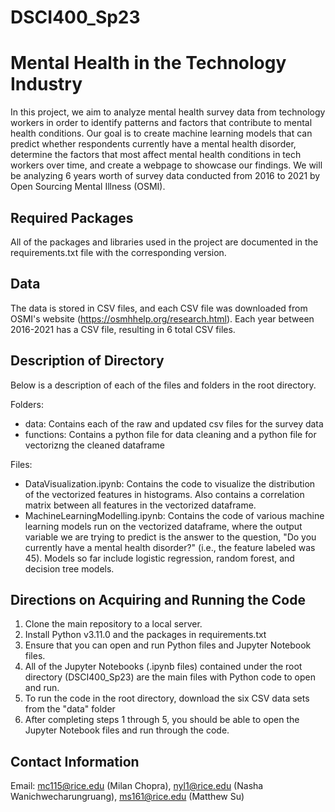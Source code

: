 # DSCI400_Sp23

# Mental Health in the Technology Industry

In this project, we aim to analyze mental health survey data from technology workers in order to identify patterns and factors that contribute to mental health conditions. Our goal is to create machine learning models that can predict whether respondents currently have a mental health disorder, determine the factors that most affect mental health conditions in tech workers over time, and create a webpage to showcase our findings. We will be analyzing 6 years worth of survey data conducted from 2016 to 2021 by Open Sourcing Mental Illness (OSMI).









## Required Packages

All of the packages and libraries used in the project are documented in the requirements.txt file with the corresponding version.




## Data

The data is stored in CSV files, and each CSV file was downloaded from OSMI's website (https://osmhhelp.org/research.html). Each year between 2016-2021 has a CSV file, resulting in 6 total CSV files. 

## Description of Directory

Below is a description of each of the files and folders in the root directory.

Folders:
- data: Contains each of the raw and updated csv files for the survey data
- functions: Contains a python file for data cleaning and a python file for vectorizng the cleaned dataframe

Files:
- DataVisualization.ipynb: Contains the code to visualize the distribution of the vectorized features in histograms. Also contains a correlation matrix between all features in the vectorized dataframe.
- MachineLearningModelling.ipynb: Contains the code of various machine learning models run on the vectorized dataframe, where the output variable we are trying to predict is the answer to the question, "Do you currently have a mental health disorder?" (i.e., the feature labeled was 45). Models so far include logistic regression, random forest, and decision tree models.




## Directions on Acquiring and Running the Code

1. Clone the main repository to a local server.
2. Install Python v3.11.0 and the packages in requirements.txt
3. Ensure that you can open and run Python files and Jupyter Notebook files.
4. All of the Jupyter Notebooks (.ipynb files) contained under the root directory (DSCI400_Sp23) are the main files with Python code to open and run.
5. To run the code in the root directory, download the six CSV data sets from the "data" folder
6. After completing steps 1 through 5, you should be able to open the Jupyter Notebook files and run through the code.

## Contact Information
Email: mc115@rice.edu (Milan Chopra), nyl1@rice.edu (Nasha Wanichwecharungruang), ms161@rice.edu (Matthew Su)
